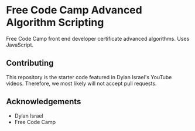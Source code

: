 # Free Code Camp Advanced Algorithm Scripting
Free Code Camp front end developer certificate advanced algorithms. Uses JavaScript.

## Contributing
This repository is the starter code featured in Dylan Israel's YouTube videos. Therefore, we most likely will not accept pull requests.

## Acknowledgements
* Dylan Israel
* Free Code Camp
